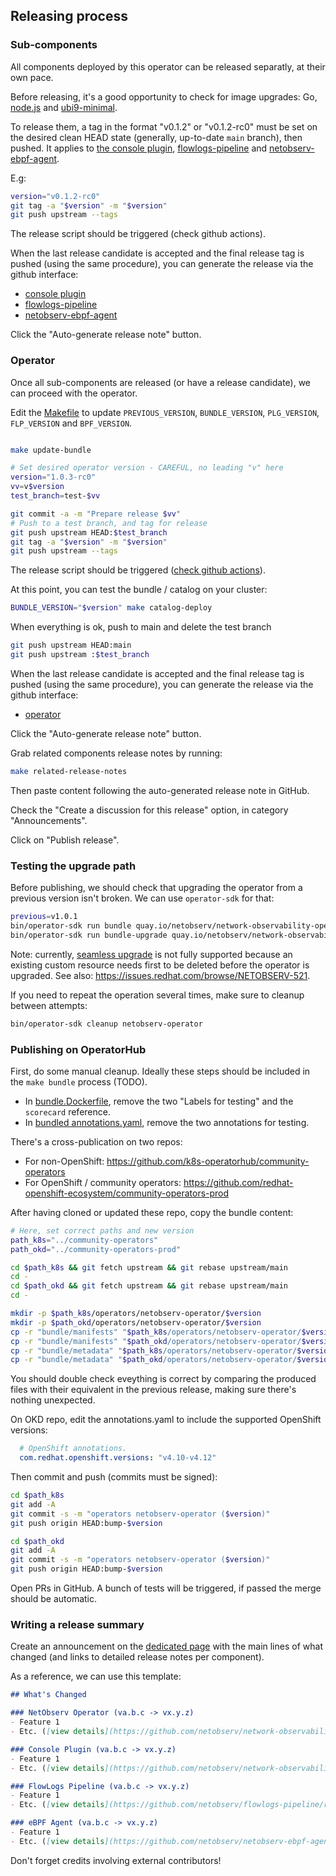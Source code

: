 ## Releasing process

### Sub-components

All components deployed by this operator can be released separatly, at their own pace.

Before releasing, it's a good opportunity to check for image upgrades: Go, [node.js](https://catalog.redhat.com/software/containers/ubi9/nodejs-16/61a60604c17162a20c1c6a2e) and [ubi9-minimal](https://catalog.redhat.com/software/containers/ubi9-minimal/61832888c0d15aff4912fe0d).

To release them, a tag in the format "v0.1.2" or "v0.1.2-rc0" must be set on the desired clean HEAD state (generally, up-to-date `main` branch), then pushed. It applies to [the console plugin](https://github.com/netobserv/network-observability-console-plugin/), [flowlogs-pipeline](https://github.com/netobserv/flowlogs-pipeline) and [netobserv-ebpf-agent](https://github.com/netobserv/netobserv-ebpf-agent).

E.g:

```bash
version="v0.1.2-rc0"
git tag -a "$version" -m "$version"
git push upstream --tags
```

The release script should be triggered (check github actions).

When the last release candidate is accepted and the final release tag is pushed (using the same procedure), you can generate the release via the github interface:
- [console plugin](https://github.com/netobserv/network-observability-console-plugin/releases/new)
- [flowlogs-pipeline](https://github.com/netobserv/flowlogs-pipeline/releases/new)
- [netobserv-ebpf-agent](https://github.com/netobserv/netobserv-ebpf-agent/releases/new)

Click the "Auto-generate release note" button.

### Operator

Once all sub-components are released (or have a release candidate), we can proceed with the operator.

Edit the [Makefile](./Makefile) to update `PREVIOUS_VERSION`, `BUNDLE_VERSION`, `PLG_VERSION`, `FLP_VERSION` and `BPF_VERSION`.

```bash

make update-bundle

# Set desired operator version - CAREFUL, no leading "v" here
version="1.0.3-rc0"
vv=v$version
test_branch=test-$vv

git commit -a -m "Prepare release $vv"
# Push to a test branch, and tag for release
git push upstream HEAD:$test_branch
git tag -a "$version" -m "$version"
git push upstream --tags
```

The release script should be triggered ([check github actions](https://github.com/netobserv/network-observability-operator/actions)).

At this point, you can test the bundle / catalog on your cluster:

```bash
BUNDLE_VERSION="$version" make catalog-deploy
```

When everything is ok, push to main and delete the test branch

```bash
git push upstream HEAD:main
git push upstream :$test_branch
```

When the last release candidate is accepted and the final release tag is pushed (using the same procedure), you can generate the release via the github interface:
- [operator](https://github.com/netobserv/network-observability-operator/releases/new)

Click the "Auto-generate release note" button.

Grab related components release notes by running:

```bash
make related-release-notes
```

Then paste content following the auto-generated release note in GitHub.

Check the "Create a discussion for this release" option, in category "Announcements".

Click on "Publish release".

### Testing the upgrade path

Before publishing, we should check that upgrading the operator from a previous version isn't broken. We can use `operator-sdk` for that:

```bash
previous=v1.0.1
bin/operator-sdk run bundle quay.io/netobserv/network-observability-operator-bundle:$previous --timeout 5m
bin/operator-sdk run bundle-upgrade quay.io/netobserv/network-observability-operator-bundle:$vv --timeout 5m
```

Note: currently, [seamless upgrade](https://sdk.operatorframework.io/docs/overview/operator-capabilities/#level-2---seamless-upgrades) is not fully supported because an existing custom resource needs first to be deleted before the operator is upgraded. See also: https://issues.redhat.com/browse/NETOBSERV-521.

If you need to repeat the operation several times, make sure to cleanup between attempts:

```bash
bin/operator-sdk cleanup netobserv-operator
```


### Publishing on OperatorHub

First, do some manual cleanup. Ideally these steps should be included in the `make bundle` process (TODO).
- In [bundle.Dockerfile](./bundle.Dockerfile), remove the two "Labels for testing" and the `scorecard` reference.
- In [bundled annotations.yaml](./bundle/metadata/annotations.yaml), remove the two annotations for testing.

There's a cross-publication on two repos:
- For non-OpenShift: https://github.com/k8s-operatorhub/community-operators
- For OpenShift / community operators: https://github.com/redhat-openshift-ecosystem/community-operators-prod

After having cloned or updated these repo, copy the bundle content:

```bash
# Here, set correct paths and new version
path_k8s="../community-operators"
path_okd="../community-operators-prod"

cd $path_k8s && git fetch upstream && git rebase upstream/main
cd -
cd $path_okd && git fetch upstream && git rebase upstream/main
cd -

mkdir -p $path_k8s/operators/netobserv-operator/$version
mkdir -p $path_okd/operators/netobserv-operator/$version
cp -r "bundle/manifests" "$path_k8s/operators/netobserv-operator/$version"
cp -r "bundle/manifests" "$path_okd/operators/netobserv-operator/$version"
cp -r "bundle/metadata" "$path_k8s/operators/netobserv-operator/$version"
cp -r "bundle/metadata" "$path_okd/operators/netobserv-operator/$version"
```

You should double check eveything is correct by comparing the produced files with their equivalent in the previous release,
making sure there's nothing unexpected.

On OKD repo, edit the annotations.yaml to include the supported OpenShift versions:

```yaml
  # OpenShift annotations.
  com.redhat.openshift.versions: "v4.10-v4.12"
```

Then commit and push (commits must be signed):

```bash
cd $path_k8s
git add -A
git commit -s -m "operators netobserv-operator ($version)"
git push origin HEAD:bump-$version

cd $path_okd
git add -A
git commit -s -m "operators netobserv-operator ($version)"
git push origin HEAD:bump-$version
```

Open PRs in GitHub. A bunch of tests will be triggered, if passed the merge should be automatic.

### Writing a release summary

Create an announcement on the [dedicated page](https://github.com/netobserv/network-observability-operator/discussions/categories/announcements) with the main lines of what changed (and links to detailed release notes per component).

As a reference, we can use this template:

```md
## What's Changed

### NetObserv Operator (va.b.c -> vx.y.z)
- Feature 1
- Etc. ([view details](https://github.com/netobserv/network-observability-operator/releases/tag/x.y.z))

### Console Plugin (va.b.c -> vx.y.z)
- Feature 1
- Etc. ([view details](https://github.com/netobserv/network-observability-console-plugin/releases/tag/vx.y.z))

### FlowLogs Pipeline (va.b.c -> vx.y.z)
- Feature 1
- Etc. ([view details](https://github.com/netobserv/flowlogs-pipeline/releases/tag/vx.y.z))

### eBPF Agent (va.b.c -> vx.y.z)
- Feature 1
- Etc. ([view details](https://github.com/netobserv/netobserv-ebpf-agent/releases/tag/vx.y.z))
```

Don't forget credits involving external contributors!
